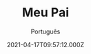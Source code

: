 ---
id: '7c8beddd-4466-4138-aca3-a504e1bf2d49'
type: 'movie' # Filme, Série, Anime
title: "Meu Pai"
synopsis: ["Um homem idoso recusa toda a ajuda de sua filha à medida que envelhece. Ela está se mudando para Paris e precisa garantir os cuidados dele enquanto estiver fora, buscando encontrar alguém para cuidar do pai. Ao tentar entender suas mudanças, ele começa a duvidar de seus entes queridos, de sua própria mente e até mesmo da estrutura da realidade.",
]
originalTitle: "The Father"
date: '2021-04-17T09:57:12.000Z'
update: '2021-04-17T09:57:12.000Z'
releaseDate: '2021-02-26T03:00:00.000Z'
imdb:
  rating: '8.3' # 8.5
  id: '' # tt0470752
duration: '1h 34 Min'
trailer:
  urls: [
    'lN3fjY4dg5A',
  ]
tags: ['1080p']
genre: ['Drama'] #
quality: 'WEB-DL' # BluRay, WEB-DL, HDTV, WEB-DL4K, WEB-DLe
format: 'MKV' # MKV, MP4, TS
audio: 'Português, Inglês' # Dublado, Legendado, Dual Audio, Dub & Leg
subtitle: 'Português' # Português, inglês,
size: '2.4 GB' # 4.8 GB
audioQuality: 10
videoQuality: 10
directors: []
#  - name: 'Lana Wachowski'
#    image: ''
#  - name: 'Lilly Wachowski'
#    image: ''
cast: []
#  - name: 'Keanu Reeves'
#    image: ''
#    characterName: 'Neo'
writers: []
#  - name: ''
#    image: ''
maturityRating:
  age: '' # L , 10, 12, 14, 16, 18
  topics: [''] # Violence, Illegal drugs, Inappropriate Language, Legal Drugs, Sexual Content, Extreme Violence
###########################################
download:
  
  - url: 'magnet:?xt=urn:btih:6072440afaf785cacd4f7025a59f47a2141a26a6&dn=Meu.Pai.2021.WEB-DL.1080p.DUAL.5.1.COMANDO.TO&tr=udp%3a%2f%2fpublic.popcorn-tracker.org%3a6969%2fannounce&tr=udp%3a%2f%2ftracker.internetwarriors.net%3a1337%2fannounce&tr=udp%3a%2f%2ftracker.opentrackr.org%3a1337%2fannounce&tr=udp%3a%2f%2fexodus.desync.com%3a6969%2fannounce&tr=udp%3a%2f%2fretracker.lanta-net.ru%3a2710%2fannounce&tr=udp%3a%2f%2fopen.stealth.si%3a80%2fannounce&tr=udp%3a%2f%2fwww.torrent.eu.org%3a451%2fannounce&tr=udp%3a%2f%2fopentracker.i2p.rocks%3a6969%2fannounce&tr=http%3a%2f%2ftracker.opentrackr.org%3a1337%2fannounce&tr=udp%3a%2f%2f3rt.tace.ru%3a60889%2fannounce'
    resolution: '1080p' # 720p, 1080p, 4K,
    audio: 'Dual Áudio' # Dublado, Legendado, Dual Audio
    size: '' # 4.8 GB
    quality: '' # BluRay, WEB-DL
    format: '' # MKV
images:
  cover: '/assets/movies/meu-pai.jpg'
  background: '/assets/movies/'
---